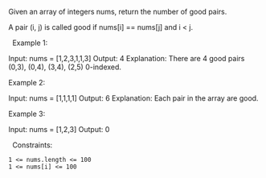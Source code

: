 Given an array of integers nums, return the number of good pairs.

A pair (i, j) is called good if nums[i] == nums[j] and i < j.

 
Example 1:

Input: nums = [1,2,3,1,1,3]
Output: 4
Explanation: There are 4 good pairs (0,3), (0,4), (3,4), (2,5) 0-indexed.


Example 2:

Input: nums = [1,1,1,1]
Output: 6
Explanation: Each pair in the array are good.


Example 3:

Input: nums = [1,2,3]
Output: 0


 
Constraints:


	1 <= nums.length <= 100
	1 <= nums[i] <= 100

